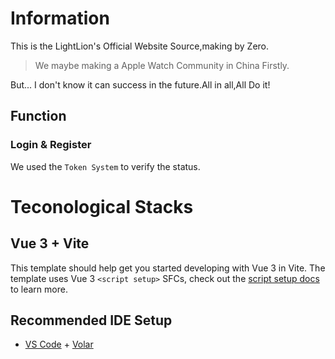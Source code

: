 # Information
This is the LightLion's Official Website Source,making by Zero.

> We maybe making a Apple Watch Community in China Firstly.

But... I don't know it can success in the future.All in all,All Do it!

## Function
### Login & Register
We used the `Token System` to verify the status.


# Teconological Stacks

## Vue 3 + Vite

This template should help get you started developing with Vue 3 in Vite. The template uses Vue 3 `<script setup>` SFCs, check out the [script setup docs](https://v3.vuejs.org/api/sfc-script-setup.html#sfc-script-setup) to learn more.

## Recommended IDE Setup

- [VS Code](https://code.visualstudio.com/) + [Volar](https://marketplace.visualstudio.com/items?itemName=Vue.volar)

